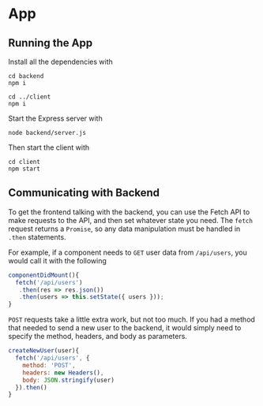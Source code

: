 # App

## Running the App

Install all the dependencies with
```
cd backend
npm i

cd ../client
npm i
```

Start the Express server with

`node backend/server.js`

Then start the client with

```
cd client
npm start
```


## Communicating with Backend

To get the frontend talking with the backend, you can use the Fetch API to make requests to the API, and then set whatever state you need. The `fetch` request returns a `Promise`, so any data manipulation must be handled in `.then` statements.

For example, if a component needs to `GET` user data from `/api/users`, you would call it with the following

```javascript
componentDidMount(){
  fetch('/api/users')
   .then(res => res.json())
   .then(users => this.setState({ users }));
}
```

`POST` requests take a little extra work, but not too much. If you had a method that needed to send a new user to the backend, it would simply need to specify the method, headers, and body as parameters.

```javascript
createNewUser(user){
  fetch('/api/users', {
    method: 'POST',
    headers: new Headers(),
    body: JSON.stringify(user)
  }).then()
}
```

